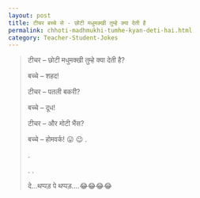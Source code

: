 ```yaml
---
layout: post
title: टीचर बच्चे से - छोटी मधुमक्खी तुम्हे क्या देती है
permalink: chhoti-madhmukhi-tumhe-kyan-deti-hai.html
category: Teacher-Student-Jokes
---
```

> टीचर – छोटी मधुमक्खी तुम्हे क्या देती है?
> 
> बच्चे – शहद!
> 
> टीचर – पतली बकरी?
> 
> बच्चे – दूध!
> 
> टीचर – और मोटी भैंस?
> 
> बच्चे – होमवर्क! 😛 😉
> .
> 
> .
> 
> .
> .
> 
> दे…थप्पड़ पे थप्पड़….😂😂😂😂